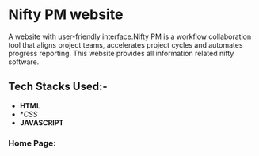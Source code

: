# Nifty PM website
A website with user-friendly interface.Nifty PM is a workflow collaboration tool that aligns project teams, accelerates project cycles and automates progress reporting.
This website provides all information related nifty software.
## Tech Stacks Used:-
- **HTML**
- **CSS*
- **JAVASCRIPT**
### Home Page:

